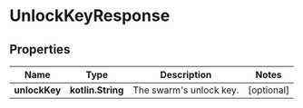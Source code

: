 
# UnlockKeyResponse

## Properties
| Name | Type | Description | Notes |
| ------------ | ------------- | ------------- | ------------- |
| **unlockKey** | **kotlin.String** | The swarm&#39;s unlock key. |  [optional] |



